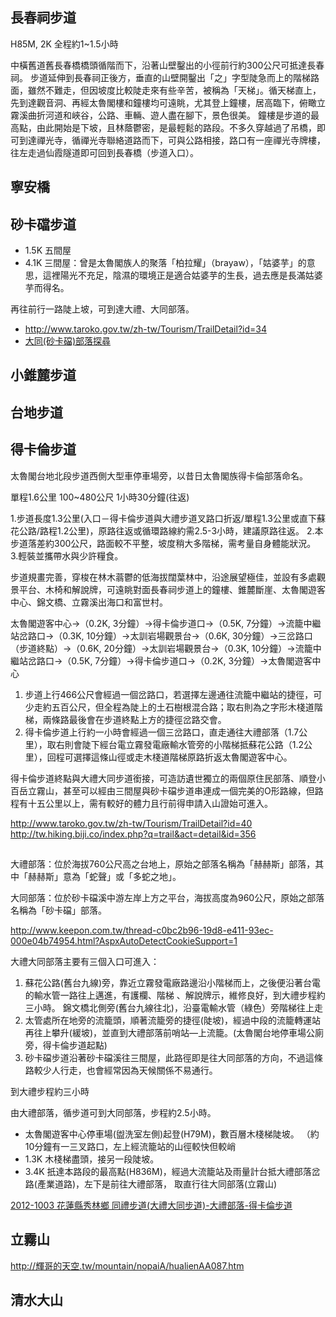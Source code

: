 ## 長春祠步道
H85M, 2K 全程約1~1.5小時

中橫舊道舊長春橋橋頭循階而下，沿著山壁鑿出的小徑前行約300公尺可抵達長春祠。
步道延伸到長春祠正後方，垂直的山壁開鑿出「之」字型陡急而上的階梯路面，雖然不難走，但因坡度比較陡走來有些辛苦，被稱為「天梯」。循天梯直上，先到達觀音洞、再經太魯閣樓和鐘樓均可遠眺，尤其登上鐘樓，居高臨下，俯瞰立霧溪曲折河道和峽谷，公路、車輛、遊人盡在腳下，景色很美。
鐘樓是步道的最高點，由此開始是下坡，且林蔭鬱密，是最輕鬆的路段。不多久穿越過了吊橋，即可到達禪光寺，循禪光寺聯絡道路而下，可與公路相接，路口有一座禪光寺牌樓，往左走過仙霞隧道即可回到長春橋（步道入口）。

## 寧安橋

## 砂卡礑步道

* 1.5K 五間屋
* 4.1K 三間屋：曾是太魯閣族人的聚落「柏拉耀」（brayaw），「姑婆芋」的意思，這裡陽光不充足，陰濕的環境正是適合姑婆芋的生長，過去應是長滿姑婆芋而得名。

再往前行一路陡上坡，可到達大禮、大同部落。

* http://www.taroko.gov.tw/zh-tw/Tourism/TrailDetail?id=34
* [大同(砂卡礑)部落探尋](http://blog.xuite.net/yap.taipei/mountains/68410952)

## 小錐麓步道
## 台地步道
## 得卡倫步道
太魯閣台地北段步道西側大型車停車場旁，以昔日太魯閣族得卡倫部落命名。

單程1.6公里 100~480公尺 1小時30分鐘(往返)

1.步道長度1.3公里(入口－得卡倫步道與大禮步道叉路口折返/單程1.3公里或直下蘇花公路/路程1.2公里)，原路往返或循環路線約需2.5-3小時，建議原路往返。
2.本步道落差約300公尺，路面較不平整，坡度稍大多階梯，需考量自身體能狀況。
3.輕裝並攜帶水與少許糧食。

步道規畫完善，穿梭在林木蓊鬱的低海拔闊葉林中，沿途展望極佳，並設有多處觀景平台、木椅和解說牌，可遠眺對面長春祠步道上的鐘樓、錐麓斷崖、太魯閣遊客中心、錦文橋、立霧溪出海口和富世村。

太魯閣遊客中心→（0.2K, 3分鐘）→得卡倫步道口→（0.5K, 7分鐘）→流籠中繼站岔路口→（0.3K, 10分鐘）→太訓岩場觀景台→（0.6K, 30分鐘）→三岔路口（步道終點）→（0.6K, 20分鐘）→太訓岩場觀景台→（0.3K, 10分鐘）→流籠中繼站岔路口→（0.5K, 7分鐘）→得卡倫步道口→（0.2K, 3分鐘）→太魯閣遊客中心

1. 步道上行466公尺會經過一個岔路口，若選擇左邊通往流籠中繼站的捷徑，可少走約五百公尺，但全程為陡上的土石樹根混合路；取右則為之字形木棧道階梯，兩條路最後會在步道終點上方的捷徑岔路交會。
2. 得卡倫步道上行約一小時會經過一個三岔路口，直走通往大禮部落（1.7公里），取右則會陡下經台電立霧發電廠輸水管旁的小階梯抵蘇花公路（1.2公里），回程可選擇這條山徑或走木棧道階梯原路折返太魯閣遊客中心。

得卡倫步道終點與大禮大同步道銜接，可造訪遺世獨立的兩個原住民部落、順登小百岳立霧山，甚至可以經由三間屋與砂卡礑步道串連成一個完美的O形路線，但路程有十五公里以上，需有較好的體力且行前得申請入山證始可進入。

http://www.taroko.gov.tw/zh-tw/Tourism/TrailDetail?id=40
http://tw.hiking.biji.co/index.php?q=trail&act=detail&id=356

##
大禮部落：位於海拔760公尺高之台地上，原始之部落名稱為「赫赫斯」部落，其中「赫赫斯」意為「蛇聲」或「多蛇之地」。

大同部落：位於砂卡礑溪中游左岸上方之平台，海拔高度為960公尺，原始之部落名稱為「砂卡礑」部落。

http://www.keepon.com.tw/thread-c0bc2b96-19d8-e411-93ec-000e04b74954.html?AspxAutoDetectCookieSupport=1

大禮大同部落主要有三個入口可進入：

1. 蘇花公路(舊台九線)旁，靠近立霧發電廠路邊沿小階梯而上，之後便沿著台電的輸水管一路往上邁進，有護欄、階梯 、解說牌示，維修良好，到大禮步程約三小時。
錦文橋北側旁(舊台九線往北)，沿臺電輸水管（綠色）旁階梯往上走
2. 太管處所在地旁的流籠頭，順著流籠旁的捷徑(陡坡)，經過中段的流籠轉運站再往上攀升(緩坡)，並直到大禮部落前哨站—上流籠。(太魯閣台地停車場公廁旁，得卡倫步道起點)
3. 砂卡礑步道沿著砂卡礑溪往三間屋，此路徑即是往大同部落的方向，不過這條路較少人行走，也會經常因為天候關係不易通行。

到大禮步程約三小時

由大禮部落，循步道可到大同部落，步程約2.5小時。

* 太魯閣遊客中心停車場(盥洗室左側)起登(H79M)，數百層木棧梯陡坡。 （約10分鐘有一三叉路口，左上經流籠站的山徑較快但較峭
* 1.3K 木棧梯盡頭，接另一段陡坡。
* 3.4K 扺達本路段的最高點(H836M)，經過大流籠站及雨量計台抵大禮部落岔路(產業道路)，左下是前往大禮部落， 取直行往大同部落(立霧山)

[2012-1003 花蓮縣秀林鄉 同禮步道(大禮大同步道)-大禮部落-得卡倫步道](http://ballenf.pixnet.net/blog/post/37309324)

## 立霧山
http://輝哥的天空.tw/mountain/nopaiA/hualienAA087.htm
## 清水大山
